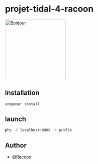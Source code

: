 # projet-tidal-4-racoon



<img src="https://images.alphacoders.com/596/thumb-1920-596047.jpg" alt="Bonjour" width="200"/>


## Installation

```bash
composer install
```

## launch
```bash
php -S localhost:8000 -t public
```


## Author
- [@Racoon](https://github.com/cpe-lyon/projet-tidal-4-racoon)
